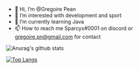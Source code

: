 - 👋 Hi, I’m @Gregoire Pean
- 👀 I’m interested with development and sport
- 🌱 I’m currently learning Java
- 📫 How to reach me Sparcyx#0001 on discord or gregoire.pn@gmail.com for contact

![Anurag's github stats](https://github-readme-stats.vercel.app/api?username=Sparcyx&count_private=true&show_icons=true?theme=buefy)
<br />

[![Top Langs](https://github-readme-stats.vercel.app/api/top-langs/?username=Sparcyx)](https://github.com/anuraghazra/github-readme-stats)

<!---
Im ✨ special ✨
--->
